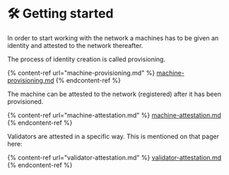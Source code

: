 # 🛠 Getting started

In order to start working with the network a machines has to be given an identity and attested to the network thereafter.&#x20;

The process of identity creation is called provisioning.

{% content-ref url="machine-provisioning.md" %}
[machine-provisioning.md](machine-provisioning.md)
{% endcontent-ref %}

The machine can be attested to the network (registered) after it has been provisioned.

{% content-ref url="machine-attestation.md" %}
[machine-attestation.md](machine-attestation.md)
{% endcontent-ref %}

Validators are attested in a specific way. This is mentioned on that pager here:

{% content-ref url="validator-attestation.md" %}
[validator-attestation.md](validator-attestation.md)
{% endcontent-ref %}
